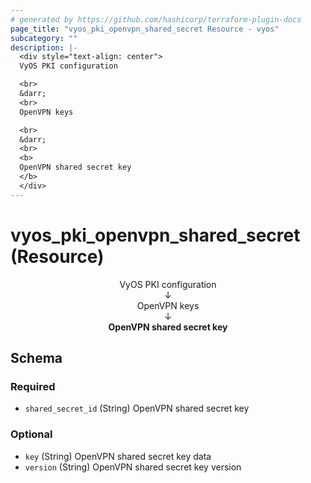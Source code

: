 ```yaml
---
# generated by https://github.com/hashicorp/terraform-plugin-docs
page_title: "vyos_pki_openvpn_shared_secret Resource - vyos"
subcategory: ""
description: |-
  <div style="text-align: center">
  VyOS PKI configuration

  <br>
  &darr;
  <br>
  OpenVPN keys

  <br>
  &darr;
  <br>
  <b>
  OpenVPN shared secret key
  </b>
  </div>
---
```


# vyos_pki_openvpn_shared_secret (Resource)

<div style="text-align: center">
VyOS PKI configuration

<br>
&darr;
<br>
OpenVPN keys

<br>
&darr;
<br>
<b>
OpenVPN shared secret key
</b>
</div>



<!-- schema generated by tfplugindocs -->
## Schema

### Required

- `shared_secret_id` (String) OpenVPN shared secret key

### Optional

- `key` (String) OpenVPN shared secret key data
- `version` (String) OpenVPN shared secret key version
